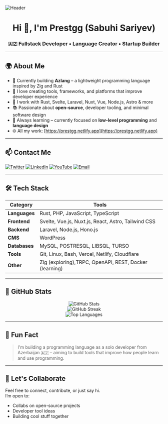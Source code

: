 ![Header](https://i.imgur.com/QygGNyr.png)

<h1 align="center">Hi 👋, I'm Prestgg (Sabuhi Sariyev)</h1>
<h3 align="center">🇦🇿 Fullstack Developer • Language Creator • Startup Builder</h3>

---

## 🌍 About Me

- 🔭 Currently building **Azlang** – a lightweight programming language inspired by Zig and Rust  
- 🚀 I love creating tools, frameworks, and platforms that improve developer experience  
- 🧠 I work with Rust, Svelte, Laravel, Nuxt, Vue, Node.js, Astro & more  
- 📚 Passionate about **open-source**, developer tooling, and minimal software design  
- 🌱 Always learning – currently focused on **low-level programming** and **language design**  
- 🌐 All my work: [https://prestgg.netlify.app](https://prestgg.netlify.app)

---

## 📫 Contact Me

[![Twitter](https://img.shields.io/badge/@sebuhii313-%231DA1F2.svg?style=for-the-badge&logo=twitter&logoColor=white)](https://twitter.com/sebuhii313)
[![LinkedIn](https://img.shields.io/badge/Prestgg-0077B5?style=for-the-badge&logo=linkedin&logoColor=white)](https://linkedin.com/in/prestgg)
[![YouTube](https://img.shields.io/badge/YouTube-%23FF0000.svg?style=for-the-badge&logo=youtube&logoColor=white)](https://www.youtube.com/c/prestgg)
[![Email](https://img.shields.io/badge/Email-prestgg56@gmail.com-%230077B5?style=for-the-badge&logo=gmail&logoColor=white)](mailto:prestgg56@gmail.com)

---

## 🛠️ Tech Stack

| Category | Tools |
|---------|-------|
| **Languages** | Rust, PHP, JavaScript, TypeScript |
| **Frontend** | Svelte, Vue.js, Nuxt.js, React, Astro, Tailwind CSS |
| **Backend** | Laravel, Node.js, Hono.js |
| **CMS** | WordPress |
| **Databases** | MySQL, POSTRESQL, LIBSQL, TURSO |
| **Tools** | Git, Linux, Bash, Vercel, Netlify, Cloudflare |
| **Other** | Zig (exploring),TRPC, OpenAPI, REST, Docker (learning) |

---

## 🔧 GitHub Stats

<p align="center">
  <img src="https://github-readme-stats.vercel.app/api?username=prestgg1&show_icons=true&theme=default" alt="GitHub Stats" />
  <br/>
  <img src="https://github-readme-streak-stats.herokuapp.com/?user=prestgg1" alt="GitHub Streak" />
  <br/>
  <img src="https://github-readme-stats.vercel.app/api/top-langs?username=prestgg1&layout=compact" alt="Top Languages" />
</p>

---

## 📢 Fun Fact

> I'm building a programming language as a solo developer from Azerbaijan 🇦🇿 – aiming to build tools that improve how people learn and use programming.

---

## 🧵 Let's Collaborate

Feel free to connect, contribute, or just say hi.  
I’m open to:
- Collabs on open-source projects
- Developer tool ideas
- Building cool stuff together

